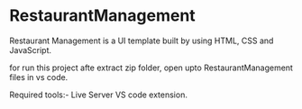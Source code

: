 # RestaurantManagement
Restaurant Management is a UI template built by using HTML, CSS and JavaScript.

for run this project afte extract zip folder, open upto RestaurantManagement files in vs code.

Required tools:-
Live Server VS code extension.
